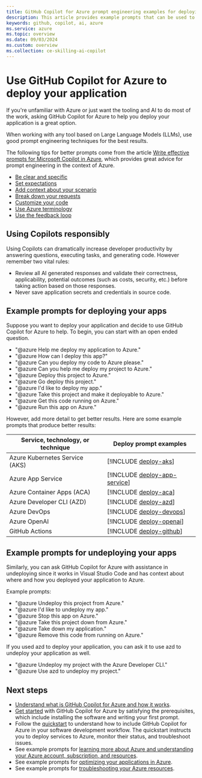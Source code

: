 ```yaml
---
title: GitHub Copilot for Azure prompt engineering examples for deploying your application
description: This article provides example prompts that can be used to help deploy your application to the cloud.
keywords: github, copilot, ai, azure
ms.service: azure
ms.topic: overview
ms.date: 09/03/2024
ms.custom: overview
ms.collection: ce-skilling-ai-copilot
---
```


# Use GitHub Copilot for Azure to deploy your application

If you're unfamiliar with Azure or just want the tooling and AI to do most of the work, asking GitHub Copilot for Azure to help you deploy your application is a great option.

When working with any tool based on Large Language Models (LLMs), use good prompt engineering techniques for the best results.

The following tips for better prompts come from the article [Write effective prompts for Microsoft Copilot in Azure](/azure/copilot/write-effective-prompts), which provides great advice for prompt engineering in the context of Azure.

- [Be clear and specific](/azure/copilot/write-effective-prompts#be-clear-and-specific)
- [Set expectations](/azure/copilot/write-effective-prompts#set-expectations)
- [Add context about your scenario](/azure/copilot/write-effective-prompts#add-context-about-your-scenario)
- [Break down your requests](/azure/copilot/write-effective-prompts#break-down-your-requests)
- [Customize your code](/azure/copilot/write-effective-prompts#customize-your-code)
- [Use Azure terminology](/azure/copilot/write-effective-prompts#use-azure-terminology)
- [Use the feedback loop](/azure/copilot/write-effective-prompts#use-the-feedback-loop)


## Using Copilots responsibly

Using Copilots can dramatically increase developer productivity by answering questions, executing tasks, and generating code. However remember two vital rules:

- Review all AI generated responses and validate their correctness, applicability, potential outcomes (such as costs, security, etc.) before taking action based on those responses.
- Never save application secrets and credentials in source code.

## Example prompts for deploying your apps

Suppose you want to deploy your application and decide to use GitHub Copilot for Azure to help. To begin, you can start with an open ended question. 

- "@azure Help me deploy my application to Azure."
- "@azure How can I deploy this app?"
- "@azure Can you deploy my code to Azure please."
- "@azure Can you help me deploy my project to Azure."
- "@azure Deploy this project to Azure."
- "@azure Go deploy this project."
- "@azure I'd like to deploy my app."
- "@azure Take this project and make it deployable to Azure."
- "@azure Get this code running on Azure."
- "@azure Run this app on Azure."

However, add more detail to get better results. Here are some example prompts that produce better results:

|Service, technology, or technique|Deploy prompt examples|
|---|---|
|Azure Kubernetes Service (AKS)|[!INCLUDE [deploy-aks](./includes/deploy-aks.md)]|
|Azure App Service|[!INCLUDE [deploy-app-service](./includes/deploy-app-service.md)]|
|Azure Container Apps (ACA)|[!INCLUDE [deploy-aca](./includes/deploy-aca.md)]|
|Azure Developer CLI (AZD)|[!INCLUDE [deploy-azd](./includes/deploy-azd.md)]|
|Azure DevOps|[!INCLUDE [deploy-devops](./includes/deploy-devops.md)]|
|Azure OpenAI|[!INCLUDE [deploy-openai](./includes/deploy-openai.md)]|
|GitHub Actions|[!INCLUDE [deploy-github](./includes/deploy-github.md)]|

## Example prompts for undeploying your apps

Similarly, you can ask GitHub Copilot for Azure with assistance in undeploying since it works in Visual Studio Code and has context about where and how you deployed your application to Azure.

Example prompts:

- "@azure Undeploy this project from Azure."
- "@azure I'd like to undeploy my app."
- "@azure Stop this app on Azure."
- "@azure Take this project down from Azure."
- "@azure Take down my application."
- "@azure Remove this code from running on Azure."


If you used azd to deploy your application, you can ask it to use azd to undeploy your application as well.

- "@azure Undeploy my project with the Azure Developer CLI."
- "@azure Use azd to undeploy my project."


## Next steps

- [Understand what is GitHub Copilot for Azure and how it works](introduction.md).
- [Get started](get-started.md) with GitHub Copilot for Azure by satisfying the prerequisites, which include installing the software and writing your first prompt.
- Follow the [quickstart](quickstart-build-deploy-applications.md) to understand how to include GitHub Copilot for Azure in your software development workflow. The quickstart instructs you to deploy services to Azure, monitor their status, and troubleshoot issues.
- See example prompts for [learning more about Azure and understanding your Azure account, subscription, and resources](learn-examples.md).
- See example prompts for [optimizing your applications in Azure](optimize-examples.md).
- See example prompts for [troubleshooting your Azure resources](troubleshoot-examples.md).